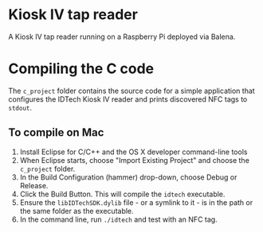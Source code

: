 # Kiosk IV tap reader

A Kiosk IV tap reader running on a Raspberry Pi deployed via Balena.

# Compiling the C code

The `c_project` folder contains the source code for a simple application that configures the IDTech Kiosk IV reader and prints discovered NFC tags to `stdout`.

## To compile on Mac

1. Install Eclipse for C/C++ and the OS X developer command-line tools
2. When Eclipse starts, choose "Import Existing Project" and choose the `c_project` folder.
3. In the Build Configuration (hammer) drop-down, choose Debug or Release.
4. Click the Build Button. This will compile the `idtech` executable.
5. Ensure the `libIDTechSDK.dylib` file - or a symlink to it - is in the path or the same folder as the executable.
6. In the command line, run `./idtech` and test with an NFC tag.